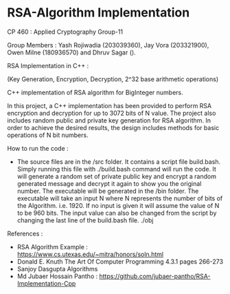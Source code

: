 # RSA-Algorithm Implementation

CP 460 : Applied Cryptography Group-11

Group Members :
Yash Rojiwadia (203039360),
Jay Vora (203321900),
Owen Milne (180936570) and 
Dhruv Sagar ().


RSA Implementation in C++ :


(Key Generation, Encryption, Decryption, 2^32 base arithmetic operations)

C++ implementation of RSA algorithm for BigInteger numbers. 

In this project, a C++ implementation has been provided to perform RSA encryption and
decryption for up to 3072 bits of N value. The project also includes random public and private key
generation for RSA algorithm. In order to achieve the desired results, the design includes methods
for basic operations of N bit numbers.


How to run the code :

- The source files are in the /src folder. It contains a script file build.bash. Simply running this file
with ./build.bash command will run the code. It will generate a random set of private public key
and encrypt a random generated message and decrypt it again to show you the original number.
The executable will be generated in the /bin folder. The executable will take an input N where N
represents the number of bits of the Algorithm. i.e. 1920. If no input is given it will assume the
value of N to be 960 bits. The input value can also be changed from the script by changing the last
line of the build.bash file.
./obj <desired value of N>



References :
- RSA Algorithm Example : https://www.cs.utexas.edu/~mitra/honors/soln.html
- Donald E. Knuth The Art Of Computer Programming 4.3.1 pages 266-273
- Sanjoy Dasgupta Algorithms
- Md Jubaer Hossain Pantho : https://github.com/jubaer-pantho/RSA-Implementation-Cpp
